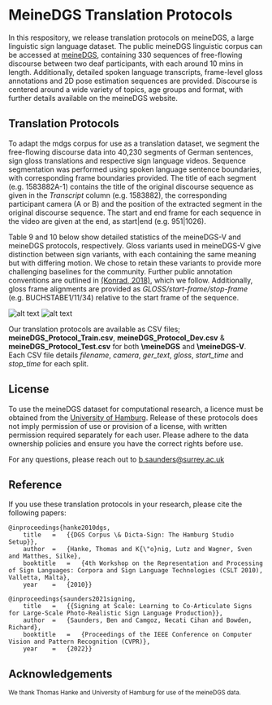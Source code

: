 # MeineDGS Translation Protocols

In this respository, we release translation protocols on meineDGS, a large linguistic sign language dataset. The public meineDGS linguistic corpus can be accessed at [meineDGS](https://www.sign-lang.uni-hamburg.de/dgs-korpus/index.php/welcome.html), containing 330 sequences of free-flowing discourse between two deaf participants, with each around 10 mins in length.  Additionally, detailed spoken language transcripts, frame-level gloss annotations and 2D pose estimation sequences are provided. Discourse is centered around a wide variety of topics, age groups and format, with further details available on the meineDGS website. 

## Translation Protocols

To adapt the mdgs corpus for use as a translation dataset, we segment the free-flowing discourse data into 40,230 segments of German sentences, sign gloss translations and respective sign language videos. Sequence segmentation was performed using spoken language sentence boundaries, with corresponding frame boundaries provided. The title of each segment (e.g. 1583882A-1) contains the title of the original discourse sequence as given in the *Transcript* column (e.g. 1583882), the corresponding participant camera (A or B) and the position of the extracted segment in the original discourse sequence. The start and end frame for each sequence in the video are given at the end, as start|end (e.g. 951|1026).

Table 9 and 10 below show detailed statistics of the meineDGS-V and meineDGS protocols, respectively. Gloss variants used in meineDGS-V give distinction between sign variants, with each containing the same meaning but with differing motion. We chose to retain these variants to provide more challenging baselines for the community. Further public annotation conventions are outlined in [(Konrad, 2018)](https://www.sign-lang.uni-hamburg.de/dgs-korpus/arbeitspapiere/DGS-Korpus_AP03-2018-01v02_en.pdf), which we follow. Additionally, gloss frame alignments are provided as *GLOSS/start-frame/stop-frame* (e.g. BUCHSTABE1/11/34) relative to the start frame of the sequence.

![alt text](https://github.com/BenSaunders27/meineDGS-Translation-Splits/blob/main/mDGS-V_Table.png?raw=true)
![alt text](https://github.com/BenSaunders27/meineDGS-Translation-Splits/blob/main/mDGS_Table.png?raw=true)

Our translation protocols are available as CSV files; **meineDGS_Protocol_Train.csv**, **meineDGS_Protocol_Dev.csv** & **meineDGS_Protocol_Test.csv** for both **\meineDGS** and **\meineDGS-V**. Each CSV file details *filename*, *camera*, *ger\_text*, *gloss*, *start\_time* and *stop\_time* for each split.

## License

To use the meineDGS dataset for computational research, a licence must be obtained from the [University of Hamburg](https://www.sign-lang.uni-hamburg.de/meinedgs/). Release of these protocols does not imply permission of use or provision of a license, with written permission required separately for each user. Please adhere to the data ownership policies and ensure you have the correct rights before use.

For any questions, please reach out to [b.saunders@surrey.ac.uk](b.saunders@surrey.ac.uk)

## Reference

If you use these translation protocols in your research, please cite the following papers:

```
@inproceedings{hanke2010dgs,
    title   =   {{DGS Corpus \& Dicta-Sign: The Hamburg Studio Setup}},
    author  =   {Hanke, Thomas and K{\"o}nig, Lutz and Wagner, Sven and Matthes, Silke},
    booktitle   =   {4th Workshop on the Representation and Processing of Sign Languages: Corpora and Sign Language Technologies (CSLT 2010), Valletta, Malta},
    year    =   {2010}}

@inproceedings{saunders2021signing,
    title   =	{{Signing at Scale: Learning to Co-Articulate Signs for Large-Scale Photo-Realistic Sign Language Production}},
    author  =	{Saunders, Ben and Camgoz, Necati Cihan and Bowden, Richard},
    booktitle   =	{Proceedings of the IEEE Conference on Computer Vision and Pattern Recognition (CVPR)},
    year    =	{2022}}

```

## Acknowledgements
<sub>We thank Thomas Hanke and University of Hamburg for use of the meineDGS data. </sub>
